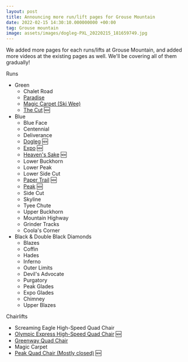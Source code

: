 ```yaml
---
layout: post
title: Announcing more run/lift pages for Grouse Mountain
date: 2022-02-15 14:30:10.000000000 +00:00
tag: Grouse mountain
image: assets/images/dogleg-PXL_20220215_181659749.jpg
---
```


We added more pages for each runs/lifts at Grouse Mountain, and added more videos at the existing pages as well. We'll be covering all of them gradually!

Runs

* Green
    * Chalet Road
    * [Paradise](/grouse/paradise/)
    * [Magic Carpet (Ski Wee)](/magic-carpet/)
    * [The Cut](/grouse/the-cut/) 🆕
* Blue
    * Blue Face
    * Centennial
    * Deliverance
    * [Dogleg](/grouse/dogleg/) 🆕
    * [Expo](/grouse/expo/) 🆕
    * [Heaven's Sake](/heavens-sake/) 🆕
    * Lower Buckhorn
    * Lower Peak
    * Lower Side Cut
    * [Paper Trail](/paper-trail/) 🆕
    * [Peak](/grouse/peak/) 🆕
    * Side Cut
    * Skyline
    * Tyee Chute
    * Upper Buckhorn
    * Mountain Highway
    * Grinder Tracks
    * Coola's Corner
* Black & Double Black Diamonds
    * Blazes
    * Coffin
    * Hades
    * Inferno
    * Outer Limits
    * Devil's Advocate
    * Purgatory
    * Peak Glades
    * Expo Glades
    * Chimney
    * Upper Blazes


Chairlifts

* Screaming Eagle High-Speed Quad Chair
* [Olympic Express High-Speed Quad Chair](/grouse/olympic-express/) 🆕
* [Greenway Quad Chair](/grouse/greenway-chair/)
* Magic Carpet
* [Peak Quad Chair (Mostly closed)](/grouse/peak-chair/) 🆕
